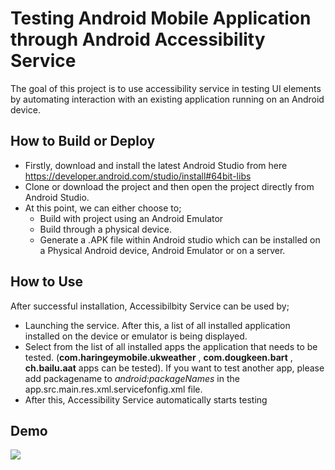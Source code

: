 # Testing Android Mobile Application through Android Accessibility Service
The goal of this project is to use accessibility service in testing UI elements by automating interaction with an existing application running on an Android device.
## How to Build or Deploy
* Firstly, download and install the latest Android Studio from here https://developer.android.com/studio/install#64bit-libs
* Clone or download the project and then open the project directly from Android Studio.
* At this point, we can either choose to;
    * Build with project using an Android Emulator
    * Build through a physical device.
    * Generate a .APK file within Android studio which can be installed on a Physical Android device, Android Emulator or on a       server.
    
## How to Use
After successful installation, Accessibilbity Service can be used by;
* Launching the service. After this, a list of all installed application installed on the device or emulator is being displayed.
* Select from the list of all installed apps the application that needs to be tested. (**com.haringeymobile.ukweather** , **com.dougkeen.bart** , **ch.bailu.aat** apps can be tested). If you want to test another app, please add packagename to *android:packageNames* in the app.src.main.res.xml.servicefonfig.xml file.
* After this, Accessibility Service automatically starts testing

## Demo

![](readme.gif)
